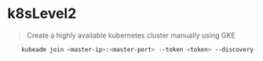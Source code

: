 # k8sLevel2

> Create a highly available kubernetes cluster manually using GKE

```bash
    kubeadm join <master-ip>:<master-port> --token <token> --discovery-token-ca-cert-hash sha256:<hash>
```



